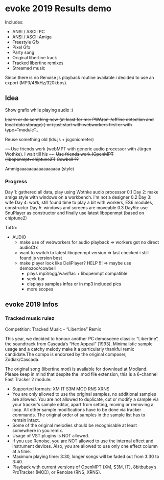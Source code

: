 # evoke 2019 Results demo

Includes:
- ANSI / ASCII PC
- ANSI / ASCII Amiga
- Freestyle Gfx
- Pixel Gfx
- Party song
- Original libertine track
- Tracked libertine remixes
- Streamed music

Since there is no Renoise js playback routine available i decided to use an export (MP3/48kHz/320kbps).

## Idea

Show grafix while playing audio :)

~~Learn or do somthing new (at least for me: PWA(on-/offline detection and local data storage) )
or i just start with webworkers first
or with type="module"..~~

Reuse something old (lds.js + jsgoniometer)

~~Use friends work (webMPT with generic audio processor with Jürgen Wothke). I wait till his ~~
~~Use friends work (OpenMPT (libopenmpt+chiptune2))~~
~~Cowbell ??~~

Ammigaaaaaaaaaaaaaaaaa (style)

### Progress

Day 1: gathered all data, play using Wothke audio processor 0.1
Day 2: make amiga style with windows on a workbench. i'm not a designer 0.2
Day 3: wife
Day 4: work, still found time to play a bit with workers, ES6 modules, constructor
Day 5: windows and screens are moveable 0.3
Day5b: use SnuPlayer as constructor and finally use latest libopenmpt (based on chiptune2)

ToDo:
- AUDIO
  - make use of webworkers for audio playback => workers got no direct audioCtx
  - want to switch to latest libopenmpt version => last checked i still found js version best
  - make player look like DeliPlayer? HELP !!! => maybe use demozoo/cowbell
    - plays mp3/ogg/wav/flac + libopenmpt compatible
    - seek bar
    - displays samples infos or in mp3 included pics
    - more scopes

## evoke 2019 Infos

### Tracked music rulez
Competition: Tracked Music - “Libertine” Remix

This year, we decided to honour another PC demoscene classic:
“Libertine”, the soundtrack from Cascada’s “Hex Appeal” (1993).
Minimalistic sample usage and a catchy melody make it a particularly thankful remix candidate.The compo is endorsed by the original composer, Zodiak/Cascada.

The original song (libertine.mod) is available for download at Modland. Please keep in mind that despite the .mod file extension, this is a 6-channel Fast Tracker 2 module.
* Supported formats: XM IT S3M MOD RNS XRNS
* You are only allowed to use the original samples, no additional samples are allowed. You are not allowed to duplicate, cut or modify a sample via your tracker’s sample editor, apart from setting, moving or removing a loop. All other sample modifications have to be done via tracker commands. The original order of samples in the sample list has to remain intact.
* Some of the original melodies should be recognisable at least somewhere in you remix.
* Usage of VST plugins is NOT allowed.
* If you use Renoise, you are NOT allowed to use the internal effect and instrument devices. Also, you are allowed to use only one effect column at a time.
* Maximum playing time: 3:30, longer songs will be faded out from 3:30 to 3:40.
* Playback with current versions of OpenMPT (XM, S3M, IT), 8bitbubsy’s ProTracker (MOD), or Renoise (RNS, XRNS).
